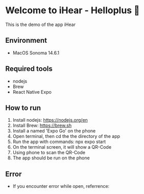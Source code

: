 # Welcome to iHear - Helloplus 👋
This is the demo of the app iHear

## Environment
- MacOS Sonoma 14.6.1

## Required tools
- nodejs
- Brew
- React Native Expo

## How to run
1. Install nodejs: https://nodejs.org/en
1. Install Brew: https://brew.sh
1. Install a named 'Expo Go' on the phone 
1. Open terminal, then cd the the directory of the app
1. Run the app with commands: npx expo start
1. On the terminal screen, it will show a QR-Code
1. Using phone to scan the QR-Code
1. The app should be run on the phone

## Error
- If you encounter error while open, referrence: 


